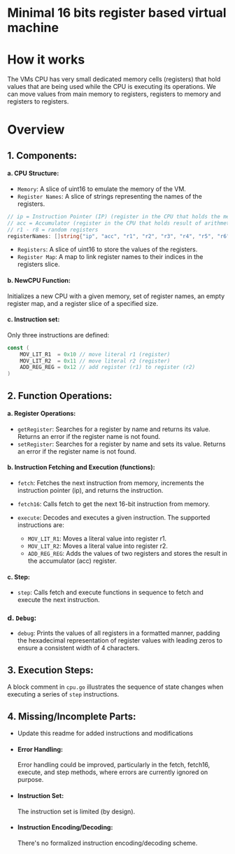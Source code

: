 # Minimal 16 bits register based virtual machine

# How it works

The VMs CPU has very small dedicated memory cells (registers) that hold values that are being used while the CPU is executing its operations.
We can move values from main memory to registers, registers to memory and registers to registers.

# Overview

## 1. Components:

#### a. CPU Structure:

- `Memory`: A slice of uint16 to emulate the memory of the VM.
- `Register Names`: A slice of strings representing the names of the registers.

```go
// ip = Instruction Pointer (IP) (register in the CPU that holds the memory address of the next instruction to be executed),
// acc = Accumulator (register in the CPU that holds result of arithmetic operations),
// r1 - r8 = random registers
registerNames: []string{"ip", "acc", "r1", "r2", "r3", "r4", "r5", "r6", "r7", "r8"},
```

- `Registers`: A slice of uint16 to store the values of the registers.
- `Register Map`: A map to link register names to their indices in the registers slice.

#### b. NewCPU Function:

Initializes a new CPU with a given memory, set of register names, an empty register map, and a register slice of a specified size.

#### c. Instruction set:

Only three instructions are defined:

```go
const (
	MOV_LIT_R1  = 0x10 // move literal r1 (register)
	MOV_LIT_R2  = 0x11 // move literal r2 (register)
	ADD_REG_REG = 0x12 // add register (r1) to register (r2)
)
```

## 2. Function Operations:

#### a. Register Operations:

- `getRegister`: Searches for a register by name and returns its value. Returns an error if the register name is not found.
- `setRegister`: Searches for a register by name and sets its value. Returns an error if the register name is not found.

#### b. Instruction Fetching and Execution (functions):

- `fetch`: Fetches the next instruction from memory, increments the instruction pointer (ip), and returns the instruction.
- `fetch16`: Calls fetch to get the next 16-bit instruction from memory.
- `execute`: Decodes and executes a given instruction.
  The supported instructions are:

  - `MOV_LIT_R1`: Moves a literal value into register r1.
  - `MOV_LIT_R2`: Moves a literal value into register r2.
  - `ADD_REG_REG`: Adds the values of two registers and stores the result in the accumulator (acc) register.

#### c. Step:

- `step`:
  Calls fetch and execute functions in sequence to fetch and execute the next instruction.

### d. `Debug`:

- `debug`:
  Prints the values of all registers in a formatted manner, padding the hexadecimal representation of register values with leading zeros to ensure a consistent width of 4 characters.

## 3. Execution Steps:

A block comment in `cpu.go` illustrates the sequence of state changes when executing a series of `step` instructions.

## 4. Missing/Incomplete Parts:

- Update this readme for added instructions and modifications

- #### Error Handling:

  Error handling could be improved, particularly in the fetch, fetch16, execute, and step methods, where errors are currently ignored on purpose.

- #### Instruction Set:

  The instruction set is limited (by design).

- #### Instruction Encoding/Decoding:
  There's no formalized instruction encoding/decoding scheme.
